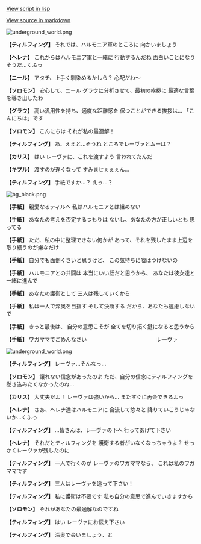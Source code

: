 [View script in lisp](../scripts/100902060.txt)

[View source in markdown](100902060.md)

![underground_world.png](../images/backgrounds/underground_world.png)

**【ティルフィング】**
それでは、ハルモニア軍のところに
向かいましょう

**【ヘレナ】**
これからはハルモニア軍と一緒に
行動するんだね
面白いことになりそうだ…くふっ

**【ニール】**
アタチ、上手く馴染めるかしら？
心配だわ～

**【ソロモン】**
安心して、ニール
グラウに分析させて、最初の挨拶に
最適な言葉を導き出したわ

**【グラウ】**
高い汎用性を持ち、適度な距離感を
保つことができる挨拶は…
「こんにちは」です

**【ソロモン】**
こんにちは
それが私の最適解！

**【ティルフィング】**
あ、ええと…そうね
ところでレーヴァとムーは？

**【カリス】**
はい
レーヴァに、これを渡すよう
言われてたんだ

**【キプル】**
渡すのが遅くなって
すみませぇぇぇん…

**【ティルフィング】**
手紙ですか…？
えっ…？

![bg_black.png](../images/backgrounds/bg_black.png)

**【手紙】**
親愛なるティルへ
私はハルモニアとは組めない

**【手紙】**
あなたの考えを否定するつもりは
ないし、あなたの方が正しいとも
思ってる

**【手紙】**
ただ、私の中に整理できない何かが
あって、それを残したまま上辺を
取り繕うのが嫌なだけ

**【手紙】**
自分でも面倒くさいと思うけど、
この気持ちに嘘はつけないの

**【手紙】**
ハルモニアとの共闘は
本当にいい話だと思うから、
あなたは彼女達と一緒に進んで

**【手紙】**
あなたの護衛として
三人は残していくから

**【手紙】**
私は一人で深奥を目指す
そして決断する
だから、あなたも遠慮しないで

**【手紙】**
きっと最後は、
自分の意思こそが
全てを切り拓く鍵になると思うから

**【手紙】**
ワガママでごめんなさい
　　　　　　　　　　　　　レーヴァ

![underground_world.png](../images/backgrounds/underground_world.png)

**【ティルフィング】**
レーヴァ…そんなっ…

**【ソロモン】**
譲れない信念があったのよ
ただ、自分の信念にティルフィングを
巻き込みたくなかったのね…

**【カリス】**
大丈夫だよ！
レーヴァは強いから…
またすぐに再会できるよっ

**【ヘレナ】**
さあ、ヘレナ達はハルモニアに
合流して悠々と
降りていこうじゃないか…くふっ

**【ティルフィング】**
…皆さんは、レーヴァの下へ
行ってあげて下さい

**【ヘレナ】**
それだとティルフィングを
護衛する者がいなくなっちゃうよ？
せっかくレーヴァが残したのに

**【ティルフィング】**
一人で行くのが
レーヴァのワガママなら、
これは私のワガママです

**【ティルフィング】**
三人はレーヴァを追って下さい！

**【ティルフィング】**
私に護衛は不要です
私も自分の意思で進んでいきますから

**【ソロモン】**
それがあなたの最適解なのですね

**【ティルフィング】**
はい
レーヴァにお伝え下さい

**【ティルフィング】**
深奥で会いましょう、と